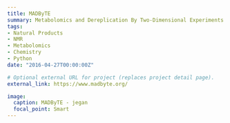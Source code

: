 ```yaml
---
title: MADByTE
summary: Metabolomics and Dereplication By Two-Dimensional Experiments Using 2D NMR to streamline Natural Product Research.
tags:
- Natural Products
- NMR
- Metabolomics
- Chemistry
- Python
date: "2016-04-27T00:00:00Z"

# Optional external URL for project (replaces project detail page).
external_link: https://www.madbyte.org/

image:
  caption: MADByTE - jegan
  focal_point: Smart
---
```

